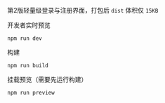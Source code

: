 第2版轻量级登录与注册界面，打包后 `dist` 体积仅 `15KB`

开发者实时预览

```
npm run dev
```

构建

```
npm run build
```

挂载预览（需要先运行构建）

```
npm run preview
```
